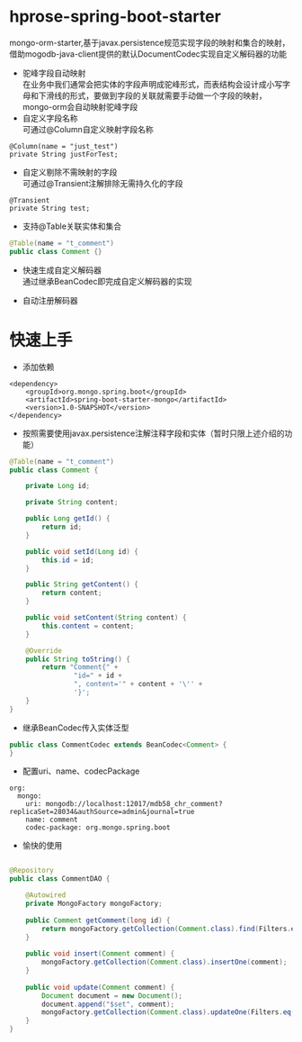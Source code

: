 # hprose-spring-boot-starter
mongo-orm-starter,基于javax.persistence规范实现字段的映射和集合的映射，借助mogodb-java-client提供的默认DocumentCodec实现自定义解码器的功能

* 驼峰字段自动映射  
在业务中我们通常会把实体的字段声明成驼峰形式，而表结构会设计成小写字母和下滑线的形式，要做到字段的关联就需要手动做一个字段的映射，mongo-orm会自动映射驼峰字段
* 自定义字段名称  
可通过@Column自定义映射字段名称
```
@Column(name = "just_test")
private String justForTest;
```
* 自定义剔除不需映射的字段  
可通过@Transient注解排除无需持久化的字段
```
@Transient
private String test;
```
* 支持@Table关联实体和集合
```java
@Table(name = "t_comment")
public class Comment {}
```
* 快速生成自定义解码器  
通过继承BeanCodec即完成自定义解码器的实现

* 自动注册解码器  

# 快速上手

* 添加依赖
```
<dependency>
    <groupId>org.mongo.spring.boot</groupId>
    <artifactId>spring-boot-starter-mongo</artifactId>
    <version>1.0-SNAPSHOT</version>
</dependency>
```
* 按照需要使用javax.persistence注解注释字段和实体（暂时只限上述介绍的功能）

```java
@Table(name = "t_comment")
public class Comment {

    private Long id;

    private String content;

    public Long getId() {
        return id;
    }

    public void setId(Long id) {
        this.id = id;
    }

    public String getContent() {
        return content;
    }

    public void setContent(String content) {
        this.content = content;
    }

    @Override
    public String toString() {
        return "Comment{" +
                "id=" + id +
                ", content='" + content + '\'' +
                '}';
    }
}
```

* 继承BeanCodec传入实体泛型
```java
public class CommentCodec extends BeanCodec<Comment> {
}

```

* 配置uri、name、codecPackage
```
org:
  mongo:
    uri: mongodb://localhost:12017/mdb58_chr_comment?replicaSet=28034&authSource=admin&journal=true
    name: comment
    codec-package: org.mongo.spring.boot
```

* 愉快的使用

```java

@Repository
public class CommentDAO {

    @Autowired
    private MongoFactory mongoFactory;
    
    public Comment getComment(long id) {
        return mongoFactory.getCollection(Comment.class).find(Filters.eq("id", id)).first();
    }
    
    public void insert(Comment comment) {
        mongoFactory.getCollection(Comment.class).insertOne(comment);
    }
    
    public void update(Comment comment) {
        Document document = new Document();
        document.append("$set", comment);
        mongoFactory.getCollection(Comment.class).updateOne(Filters.eq("id", comment.getId()), document);
    }
}
```